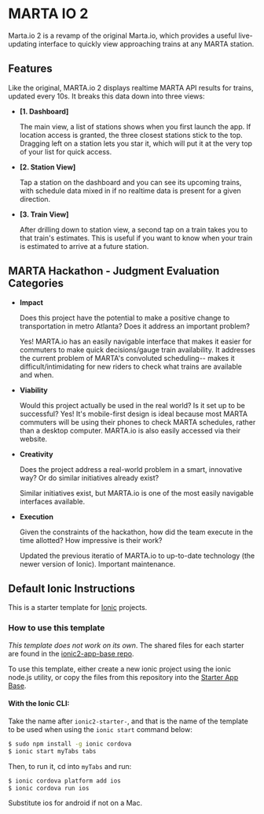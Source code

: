 # MARTA IO 2

Marta.io 2 is a revamp of the original Marta.io, which provides a useful live-updating interface to quickly view approaching trains at any MARTA station.

## Features

Like the original, MARTA.io 2 displays realtime MARTA API results for trains, updated every 10s. It breaks this data down into three views:

* <b>[1. Dashboard]</b>

    The main view, a list of stations shows when you first launch the app. If location access is granted, the three closest stations stick to the top. Dragging left on a station lets you star it, which will put it at the very top of your list for quick access.

* <b>[2. Station View]</b>

    Tap a station on the dashboard and you can see its upcoming trains, with schedule data mixed in if no realtime data is present for a given direction.

* <b>[3. Train View]</b>

    After drilling down to station view, a second tap on a train takes you to that train's estimates. This is useful if you want to know when your train is estimated to arrive at a future station.

## MARTA Hackathon - Judgment Evaluation Categories

* <b>Impact</b>
    
    Does this project have the potential to make a positive change to transportation in metro Atlanta? Does it address an important problem?

    Yes! MARTA.io has an easily navigable interface that makes it easier for commuters to make quick decisions/gauge train availability.
    It addresses the current problem of MARTA's convoluted scheduling-- makes it difficult/intimidating for new riders to check what trains are available and when.

* <b>Viability</b>

    Would this project actually be used in the real world? Is it set up to be successful?
    Yes! It's mobile-first design is ideal because most MARTA commuters will be using their phones to check MARTA schedules, rather than a desktop computer. MARTA.io is also easily accessed via their website.

* <b>Creativity</b>

    Does the project address a real-world problem in a smart, innovative way? Or do similar initiatives already exist?

    Similar initiatives exist, but MARTA.io is one of the most easily navigable interfaces available.

* <b>Execution</b>

    Given the constraints of the hackathon, how did the team execute in the time allotted? How impressive is their work?

    Updated the previous iteratio of MARTA.io to up-to-date technology (the newer version of Ionic). Important maintenance.

## Default Ionic Instructions

This is a starter template for [Ionic](http://ionicframework.com/docs/) projects.

### How to use this template

*This template does not work on its own*. The shared files for each starter are found in the [ionic2-app-base repo](https://github.com/ionic-team/ionic2-app-base).

To use this template, either create a new ionic project using the ionic node.js utility, or copy the files from this repository into the [Starter App Base](https://github.com/ionic-team/ionic2-app-base).

#### With the Ionic CLI:

Take the name after `ionic2-starter-`, and that is the name of the template to be used when using the `ionic start` command below:

```bash
$ sudo npm install -g ionic cordova
$ ionic start myTabs tabs
```

Then, to run it, cd into `myTabs` and run:

```bash
$ ionic cordova platform add ios
$ ionic cordova run ios
```

Substitute ios for android if not on a Mac.

